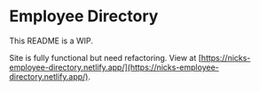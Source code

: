 # Employee Directory

This README is a WIP.

Site is fully functional but need refactoring. View at [https://nicks-employee-directory.netlify.app/](https://nicks-employee-directory.netlify.app/).
